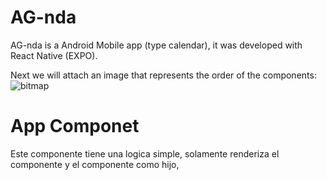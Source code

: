 # AG-nda 
AG-nda is a Android Mobile app (type calendar), it was developed with React Native (EXPO).


Next we will attach an image that represents the order of the components:
![bitmap](https://user-images.githubusercontent.com/93448122/234439807-907695ad-4615-4118-afa7-cc3abb64abb8.png)

# App Componet
Este componente tiene una logica simple, solamente renderiza el componente <InfoContext> y el componente <Principal> como hijo,
